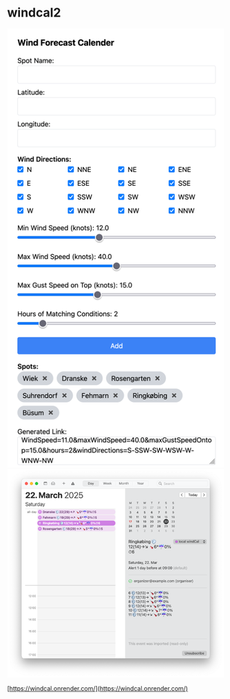 # windcal2

![img.png](ui.png)
![img.png](mac.png)

[https://windcal.onrender.com/](https://windcal.onrender.com/)